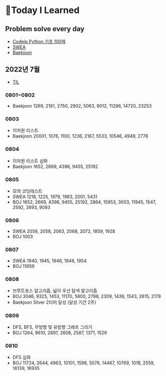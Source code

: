 # 📖Today I Learned

## Problem solve every day
* [Codeip Python 기초 100제](./Python_codeup/README.md)
* [SWEA](./SWEA/README.md)
* [Baekjoon](./Baekjoon/README.md)

## 2022년 7월
* [TIL](./202207TIL.md)

### 0801~0802
* Baekjoon 1269, 2161, 2750, 2902, 5063, 9012, 11286, 14720, 23253

### 0803
* 이차원 리스트
* Baekjoon 20001, 1076, 1100, 1236, 2167, 5533, 10546, 4949, 2776

### 0804
* 이차원 리스트 심화
* Baekjoon 1652, 2669, 4396, 9455, 25192

### 0805
* 모의 코딩테스트
* SWEA 1218, 1225, 1979, 1983, 2001, 5431
* BOJ 1652, 2669, 4396, 9455, 25192, 2864, 15953, 3003, 11945, 1547, 2592, 2693, 9093

### 0806
* SWEA 2056, 2058, 2063, 2068, 2072, 1859, 1928
* BOJ 1003

### 0807
* SWEA 1940, 1945, 1946, 1948, 1954
* BOJ 11659 

### 0808
* 브루트포스 알고리즘, 넓이 우선 탐색 알고리즘
* BOJ 3046, 9325, 1453, 11170, 5800, 2798, 2309, 1436, 1543, 2615, 2178
* Baekjoon Silver 2티어 달성 (달성 기간 2주)

### 0809
* DFS, BFS, 무방향 및 유방향 그래프 그리기
* BOJ 1264, 9610, 2897, 2606, 2587, 1371, 1526

### 0810
* DFS 심화
* BOJ 11724, 2644, 4963, 10101, 1598, 5576, 14467, 10769, 1018, 2559, 16139, 16935


